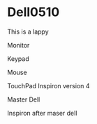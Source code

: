 # Dell0510
This is a lappy

Monitor

Keypad

Mouse

TouchPad
Inspiron
version 4

Master Dell

Inspiron after maser dell

